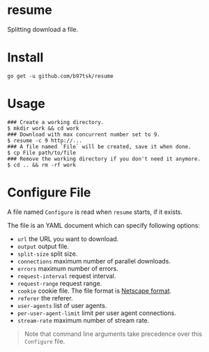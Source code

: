 # resume

Splitting download a file.

# Install

```
go get -u github.com/b97tsk/resume
```

# Usage

```console
### Create a working directory.
$ mkdir work && cd work
### Download with max concurrent number set to 9.
$ resume -c 9 http://...
### A file named `File` will be created, save it when done.
$ cp File path/to/file
### Remove the working directory if you don't need it anymore.
$ cd .. && rm -rf work
```

# Configure File

A file named `Configure` is read when `resume` starts, if it exists.

The file is an YAML document which can specify following options:

- `url` the URL you want to download.
- `output` output file.
- `split-size` split size.
- `connections` maximum number of parallel downloads.
- `errors` maximum number of errors.
- `request-interval` request interval.
- `request-range` request range.
- `cookie` cookie file. The file format is [Netscape format](https://unix.stackexchange.com/a/210282).
- `referer` the referer.
- `user-agents` list of user agents.
- `per-user-agent-limit` limit per user agent connections.
- `stream-rate` maximum number of stream rate.

> Note that command line arguments take precedence over this `Configure` file.
